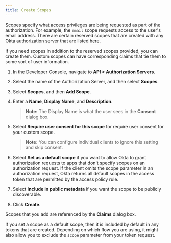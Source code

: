 ```yaml
---
title: Create Scopes
---
```


Scopes specify what access privileges are being requested as part of the authorization. For example, the `email` scope requests access to the user's email address. There are certain reserved scopes that are created with any Okta authorization server that are listed [here](/docs/reference/api/oidc/#scopes).

If you need scopes in addition to the reserved scopes provided, you can create them. Custom scopes can have corresponding claims that tie them to some sort of user information.

1. In the Developer Console, navigate to **API > Authorization Servers**.
2. Select the name of the Authorization Server, and then select **Scopes**.
3. Select **Scopes**, and then **Add Scope**.
4. Enter a **Name**, **Display Name**, and **Description**.

    > **Note:** The Display Name is what the user sees in the **Consent** dialog box.

5. Select **Require user consent for this scope** for require user consent for your custom scope.

    > **Note:** You can configure individual clients to ignore this setting and skip consent.

6. Select **Set as a default scope** if you want to allow Okta to grant authorization requests to apps that don't specify scopes on an authorization request. If the client omits the scope parameter in an authorization request, Okta returns all default scopes in the access token that are permitted by the access policy rule.
7. Select **Include in public metadata** if you want the scope to be publicly discoverable.
8. Click **Create**.

Scopes that you add are referenced by the <GuideLink link="../create-claims">**Claims** dialog box</GuideLink>.

If you set a scope as a default scope, then it is included by default in any tokens that are created. Depending on which flow you are using, it might also allow you to exclude the `scope` parameter from your token request.

<NextSectionLink/>
